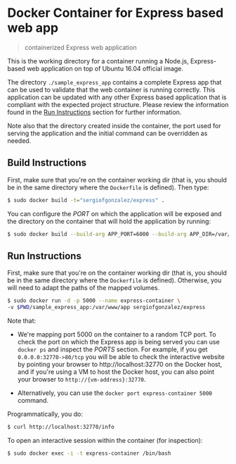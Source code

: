 # Docker Container for Express based web app
> containerized Express web application

This is the working directory for a container running a Node.js, Express-based web application on top of Ubuntu 16.04 official image. 

The directory `./sample_express_app` contains a complete Express app that can be used to validate that the web container is running correctly. This application can be updated with any other Express based application that is compliant with the expected project structure. Please review the information found in the [Run Instructions](#run-instructions) section for further information.

Note also that the directory created inside the container, the port used for serving the application and the initial command can be overridden as needed.

## Build Instructions
First, make sure that you're on the container working dir (that is, you should be in the same directory where the `Dockerfile` is defined).
Then type:
```bash
$ sudo docker build -t="sergiofgonzalez/express" .
```

You can configure the *PORT* on which the application will be exposed and the directory on the container that will hold the application by running:

```bash
$ sudo docker build --build-arg APP_PORT=6000 --build-arg APP_DIR=/var/app -t="sergiofgonzalez/express" .
```

## Run Instructions
First, make sure that you're on the container working dir (that is, you should be in the same directory where the `Dockerfile` is defined). Otherwise, you will need to adapt the paths of the mapped volumes.
```bash
$ sudo docker run -d -p 5000 --name express-container \
-v $PWD/sample_express_app:/var/www/app sergiofgonzalez/express
```

Note that:
+ We're mapping port 5000 on the container to a random TCP port. To check the port on which the Express app is being served you can use `docker ps` and inspect the *PORTS* section.
For example, if you get `0.0.0.0:32770->80/tcp` you will be able to check the interactive website by pointing your browser to http://localhost:32770 on the Docker host, and if you're using a VM to host the Docker host, you can also point your browser to `http://{vm-address}:32770`.

+ Alternatively, you can use the `docker port express-container 5000` command.

Programmatically, you do:
```bash
$ curl http://localhost:32770/info
```

To open an interactive session within the container (for inspection):
```bash
$ sudo docker exec -i -t express-container /bin/bash
```